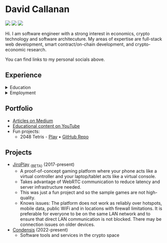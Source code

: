 # David Callanan

[![](https://img.shields.io/badge/GitHub-100000?style=for-the-badge&logo=github&logoColor=white)](https://github.com/davidcallanan)
[![](https://img.shields.io/badge/Medium-12100E?style=for-the-badge&logo=medium&logoColor=white)](https://medium.com/@davidcallanan)
[![](https://img.shields.io/badge/LinkedIn-0077B5?style=for-the-badge&logo=linkedin&logoColor=white)](https://www.linkedin.com/in/davidpcallanan/)

Hi. I am software engineer with a strong interest in economics, crypto technology and software architecuture.
My areas of expertise are full-stack web development, smart contract/on-chain development, and crypto-economic research.

You can find links to my personal socials above.

## Experience

<details>
  
  <summary> Education </summary>

<br>

 - Maynooth University — [Bachelor of Science, Computational Thinking](https://www.maynoothuniversity.ie/study-maynooth/undergraduate-studies/courses/bsc-computational-thinking) (2021-2024)
   - Computer Science, Pure Mathematics and Philosophy (Accelerated Degree)
 - Self-educated
   - Programming & Software Development (2012-2017)
   - Software Architecture & Engineering (2018-present)
   - Crypto Technology & Economics (2020-present)
  
</details>

<details>

  <summary> Employment </summary>

<br>

 - DLT Capital Limited Ireland (2021-present)
   - Full-stack development
   - Crypto trading tools and research
  
 </details>

## Portfolio

 - [Articles on Medium](https://medium.com/@davidcallanan)
 - [Educational content on YouTube](https://www.youtube.com/CodePulse)
 - Fun projects:
   - 2048 Tetris - [Play](/2048-tetris) • [GitHub Repo](https://github.com/davidcallanan/2048-tetris)

## Projects

 - [JiroPlay](https://gamepack.jiroplay.com/) <sub>(BETA)</sub> (2017-present)
   - A proof-of-concept gaming platform where your phone acts like a virtual controller and your laptop/tablet acts like a virtual console.
   - Takes advantage of WebRTC communication to reduce latency and server infrastructure needed.
   - This was just a fun project and so the sample games are not high-quality.
   - Knows issues: The platform does not work as reliably over hotspots, mobile data, public WiFi and in locations with firewall limitations. It is preferable for everyone to be on the same LAN network and to ensure that direct LAN communication is not blocked. There may be connection issues on older devices.
 - [Condensis](https://condensis.com/) (2022-present)
   - Software tools and services in the crypto space
